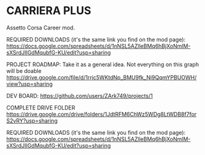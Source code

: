 # CARRIERA PLUS
Assetto Corsa Career mod.

REQUIRED DOWNLOADS (it's the same link you find on the mod page):
https://docs.google.com/spreadsheets/d/1nNSL5AZlleBMq6hBjXoNmlM-sXSrdJIIGdMqubfG-KU/edit?usp=sharing

PROJECT ROADMAP:
Take it as a general idea. Not everything on this graph will be doable
https://drive.google.com/file/d/1rrjc5WKtdNp_BMU9fk_Ni9QqmYPBUOWH/view?usp=sharing

DEV BOARD:
https://github.com/users/ZArk749/projects/1

COMPLETE DRIVE FOLDER
https://drive.google.com/drive/folders/1JdtRFM6ChWz5WDg8LtWDB8f7forS2vRY?usp=sharing 

REQUIRED DOWNLOADS (it's the same link you find on the mod page):
https://docs.google.com/spreadsheets/d/1nNSL5AZlleBMq6hBjXoNmlM-sXSrdJIIGdMqubfG-KU/edit?usp=sharing
